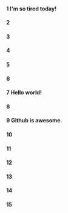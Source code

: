 #### 1 I'm so tired today!
#### 2
#### 3 
#### 4
#### 5 
#### 6
#### 7 Hello world!
#### 8
#### 9 Github is awesome.
#### 10
#### 11
#### 12
#### 13
#### 14
#### 15